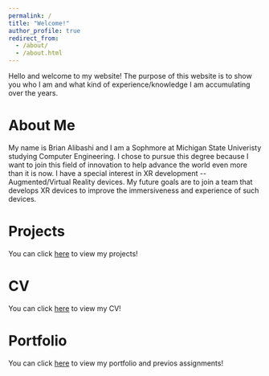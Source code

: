 ```yaml
---
permalink: /
title: "Welcome!"
author_profile: true
redirect_from: 
  - /about/
  - /about.html
---
```


Hello and welcome to my website! The purpose of this website is to show you who I am and what kind of experience/knowledge I am accumulating over the years. 

About Me
======
My name is Brian Alibashi and I am a Sophmore at Michigan State Univeristy studying Computer Engineering. I chose to pursue this degree because I want to join this field of innovation to help advance the world even more than it is now. I have a special interest in XR development -- Augmented/Virtual Reality devices. My future goals are to join a team that develops XR devices to improve the immersiveness and experience of such devices.

Projects
======
You can click [here](https://alibashi-brian.github.io/projects/) to view my projects!

CV
======
You can click [here](https://alibashi-brian.github.io/cv/) to view my CV!

Portfolio
======
You can click [here](https://alibashi-brian.github.io/portfolio/) to view my portfolio and previos assignments!
